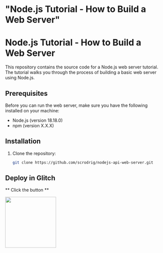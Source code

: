 # "Node.js Tutorial - How to Build a Web Server"

# Node.js Tutorial - How to Build a Web Server

This repository contains the source code for a Node.js web server tutorial. The tutorial walks you through the process of building a basic web server using Node.js.

## Prerequisites

Before you can run the web server, make sure you have the following installed on your machine:

- Node.js (version 18.18.0)
- npm (version X.X.X)

## Installation

1. Clone the repository:

   ```bash
   git clone https://github.com/scrodrig/nodejs-api-web-server.git


## Deploy in Glitch
** Click the button **

[<img src="https://cdn.gomix.com/2bdfb3f8-05ef-4035-a06e-2043962a3a13%2Fremix-button.svg" width="163px" />](https://glitch.com/edit/#!/import/github/scrodrig/nodejs-api-web-server-example)